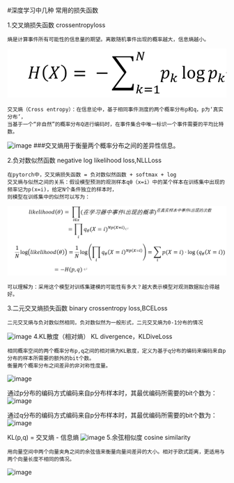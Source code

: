 #深度学习中几种 常用的损失函数

1.交叉熵损失函数 crossentropyloss

    熵是计算事件所有可能性的信息量的期望。离散随机事件出现的概率越大，信息熵越小。
  ![image](https://raw.githubusercontent.com/zk19971101/Loss-function/main/images/entropy.png?token=GHSAT0AAAAAAB6JON5RCUP5YCRTBMD2BBUCY7DHXKQ)
  
    交叉熵（Cross entropy）：在信息论中，基于相同事件测度的两个概率分布p和q，p为‘真实分布’，
    当基于一个“非自然”的概率分布Q进行编码时，在事件集合中唯一标识一个事件需要的平均比特数。
  ![image]([images\cross_entropy.png](https://raw.githubusercontent.com/zk19971101/Loss-function/main/images/cross_entropy.png?token=GHSAT0AAAAAAB6JON5Q6NMROPPRUNRTHNPEY7DHZBA))
  ###交叉熵用于衡量两个概率分布之间的差异性信息。

2.负对数似然函数 negative log likelihood loss,NLLLoss

    在pytorch中，交叉熵损失函数 = 负对数似然函数 + softmax + log
    交叉熵与似然之间的关系：假设模型预测的观测样本qθ（x=i）中的某个样本在训练集中出现的频率记为p(x=i)，给定N个条件独立的样本时，
    则模型在训练集中的似然可以写为：
   ![image](https://raw.githubusercontent.com/zk19971101/Loss-function/main/images/%E4%BA%A4%E5%8F%89%E7%86%B5%E4%B8%8E%E8%B4%9F%E5%AF%B9%E6%95%B0%E4%BC%BC%E7%84%B6.png?token=GHSAT0AAAAAAB6JON5R3MB2CJAPVCW7CADOY7DHZSQ)
   
    可以理解为：采用这个模型对训练集建模的可能性有多大？越大表示模型对观测数据拟合得越好。

3.二元交叉熵损失函数 binary crossentropy loss,BCELoss
 
    二元交叉熵与负对数似然相同，负对数似然为一般形式，二元交叉熵为0-1分布的情况
  ![image]([images\BCELoss.png](https://raw.githubusercontent.com/zk19971101/Loss-function/main/images/BCELoss.png?token=GHSAT0AAAAAAB6JON5QVDUI2V62BNO2SMEIY7DH2LQ))
4.KL散度（相对熵） KL divergence，KLDiveLoss

    相同概率空间的两个概率分布p,q之间的相对熵为KL散度，定义为基于q分布的编码来编码来自p分布的样本所需要的额外的bit个数。
    衡量两个概率分布之间差异的非对称性度量。
   ![image]([images\KL_divegence.png](https://raw.githubusercontent.com/zk19971101/Loss-function/main/images/KL_divegence.png?token=GHSAT0AAAAAAB6JON5QOQVAGWUOB3MXT2QQY7DH25A))
   
   通过p分布的编码方式编码来自p分布样本时，其最优编码所需要的bit个数为：
   ![image]([images\信息熵.png](https://raw.githubusercontent.com/zk19971101/Loss-function/main/images/%E4%BF%A1%E6%81%AF%E7%86%B5.png?token=GHSAT0AAAAAAB6JON5RFOWPGWKTKU7CKGQIY7DH3XQ))
   
   通过q分布的编码方式编码来自p分布样本时，其最优编码所需要的bit个数为：
   ![image]([images\entropy.png](https://raw.githubusercontent.com/zk19971101/Loss-function/main/images/entropy.png?token=GHSAT0AAAAAAB6JON5RCUP5YCRTBMD2BBUCY7DHXKQ))
   
   KL(p,q) = 交叉熵 - 信息熵
   ![image]([images\kl散度.png](https://raw.githubusercontent.com/zk19971101/Loss-function/main/images/kl%E6%95%A3%E5%BA%A6.png?token=GHSAT0AAAAAAB6JON5RCW3GSWEXDK6Q3HYUY7DH4PQ))
5.余弦相似度 cosine similarity

    用向量空间中两个向量夹角之间的余弦值来衡量向量间差异的大小。相对于欧式距离，更适用与两个向量长度不相同的情况。
   ![image]([images\cosine_similarity.png](https://raw.githubusercontent.com/zk19971101/Loss-function/main/images/cosine_similarity.png?token=GHSAT0AAAAAAB6JON5RBAGTECRQDOVGUCMGY7DH5AA))
